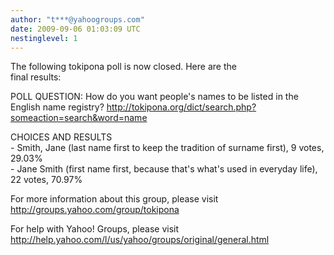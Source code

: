 ```yaml
---
author: "t***@yahoogroups.com"
date: 2009-09-06 01:03:09 UTC
nestinglevel: 1
---
```

The following tokipona poll is now closed. Here are the  
final results:  
  
  
POLL QUESTION: How do you want people's names to be listed in the English name registry? http://tokipona.org/dict/search.php?someaction=search&word=name  
  
CHOICES AND RESULTS  
\- Smith, Jane (last name first to keep the tradition of surname first), 9 votes, 29.03%  
\- Jane Smith (first name first, because that's what's used in everyday life), 22 votes, 70.97%  
  
  
  
For more information about this group, please visit  
http://groups.yahoo.com/group/tokipona  
  
For help with Yahoo! Groups, please visit  
http://help.yahoo.com/l/us/yahoo/groups/original/general.html